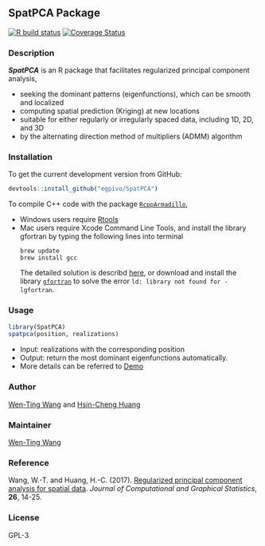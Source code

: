 ## SpatPCA Package

[![R build status](https://github.com/egpivo/SpatPCA/workflows/R-CMD-check/badge.svg)](https://github.com/egpivo/SpatPCA/actions)
[![Coverage Status](https://img.shields.io/codecov/c/github/egpivo/SpatPCA/master.svg)](https://codecov.io/github/egpivo/SpatpCA?branch=master)

### Description
***SpatPCA*** is an R package that facilitates regularized principal component analysis, 

* seeking the dominant patterns (eigenfunctions), which can be smooth and localized
* computing spatial prediction (Kriging) at new locations
* suitable for either regularly or irregularly spaced data, including 1D, 2D, and 3D
* by the alternating direction method of multipliers (ADMM) algorithm


### Installation
To get the current development version from GitHub:
   ```r
   devtools::install_github("egpivo/SpatPCA")
   ```
To compile C++ code with the package [`RcppArmadillo`](https://CRAN.R-project.org/package=RcppArmadillo),

 * Windows users require [Rtools](https://CRAN.R-project.org/bin/windows/Rtools/)
 * Mac users require Xcode Command Line Tools, and install the library gfortran by typing the following lines into terminal
    ```
    brew update
    brew install gcc
    ```
    The detailed solution is describd [here](https://thecoatlessprofessor.com/programming/rcpp-rcpparmadillo-and-os-x-mavericks-lgfortran-and-lquadmath-error/), or download and install the library [`gfortran`](https://github.com/fxcoudert/gfortran-for-macOS/releases) to solve the error `ld: library not found for -lgfortran`.

### Usage
```r
library(SpatPCA)
spatpca(position, realizations)
```
- Input: realizations with the corresponding position
- Output: return the most dominant eigenfunctions automatically.
- More details can be referred to [Demo](https://egpivo.github.io/SpatPCA/articles/)

### Author
[Wen-Ting Wang](https://www.linkedin.com/in/wen-ting-wang-6083a17b) and [Hsin-Cheng Huang](https://sites.stat.sinica.edu.tw/hchuang/)
 
### Maintainer
[Wen-Ting Wang](https://www.linkedin.com/in/wen-ting-wang-6083a17b)

### Reference
Wang, W.-T. and Huang, H.-C. (2017). [Regularized principal component analysis for spatial data](https://arxiv.org/pdf/1501.03221v3.pdf, "Regularized principal component analysis for spatial data"). *Journal of Computational and Graphical Statistics*, **26**, 14-25.
 
### License
  GPL-3
